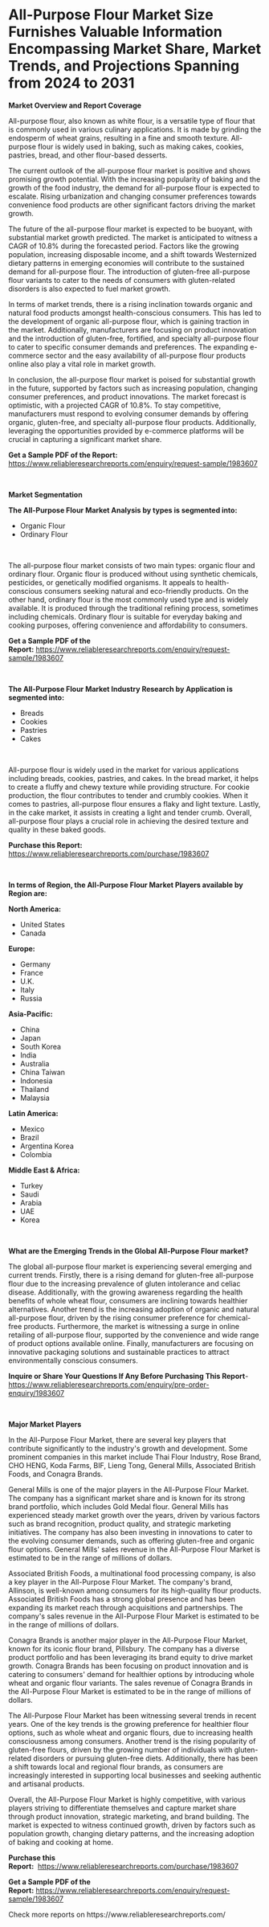 <p><h1>All-Purpose Flour Market Size Furnishes Valuable Information Encompassing Market Share, Market Trends, and Projections Spanning from 2024 to 2031</h1></p><p><strong>Market Overview and Report Coverage</strong></p>
<p><p>All-purpose flour, also known as white flour, is a versatile type of flour that is commonly used in various culinary applications. It is made by grinding the endosperm of wheat grains, resulting in a fine and smooth texture. All-purpose flour is widely used in baking, such as making cakes, cookies, pastries, bread, and other flour-based desserts.</p><p>The current outlook of the all-purpose flour market is positive and shows promising growth potential. With the increasing popularity of baking and the growth of the food industry, the demand for all-purpose flour is expected to escalate. Rising urbanization and changing consumer preferences towards convenience food products are other significant factors driving the market growth.</p><p>The future of the all-purpose flour market is expected to be buoyant, with substantial market growth predicted. The market is anticipated to witness a CAGR of 10.8% during the forecasted period. Factors like the growing population, increasing disposable income, and a shift towards Westernized dietary patterns in emerging economies will contribute to the sustained demand for all-purpose flour. The introduction of gluten-free all-purpose flour variants to cater to the needs of consumers with gluten-related disorders is also expected to fuel market growth.</p><p>In terms of market trends, there is a rising inclination towards organic and natural food products amongst health-conscious consumers. This has led to the development of organic all-purpose flour, which is gaining traction in the market. Additionally, manufacturers are focusing on product innovation and the introduction of gluten-free, fortified, and specialty all-purpose flour to cater to specific consumer demands and preferences. The expanding e-commerce sector and the easy availability of all-purpose flour products online also play a vital role in market growth.</p><p>In conclusion, the all-purpose flour market is poised for substantial growth in the future, supported by factors such as increasing population, changing consumer preferences, and product innovations. The market forecast is optimistic, with a projected CAGR of 10.8%. To stay competitive, manufacturers must respond to evolving consumer demands by offering organic, gluten-free, and specialty all-purpose flour products. Additionally, leveraging the opportunities provided by e-commerce platforms will be crucial in capturing a significant market share.</p></p>
<p><strong>Get a Sample PDF of the Report:</strong> <a href="https://www.reliableresearchreports.com/enquiry/request-sample/1983607">https://www.reliableresearchreports.com/enquiry/request-sample/1983607</a></p>
<p>&nbsp;</p>
<p><strong>Market Segmentation</strong></p>
<p><strong>The All-Purpose Flour Market Analysis by types is segmented into:</strong></p>
<p><ul><li>Organic Flour</li><li>Ordinary Flour</li></ul></p>
<p>&nbsp;</p>
<p><p>The all-purpose flour market consists of two main types: organic flour and ordinary flour. Organic flour is produced without using synthetic chemicals, pesticides, or genetically modified organisms. It appeals to health-conscious consumers seeking natural and eco-friendly products. On the other hand, ordinary flour is the most commonly used type and is widely available. It is produced through the traditional refining process, sometimes including chemicals. Ordinary flour is suitable for everyday baking and cooking purposes, offering convenience and affordability to consumers.</p></p>
<p><strong>Get a Sample PDF of the Report:</strong>&nbsp;<a href="https://www.reliableresearchreports.com/enquiry/request-sample/1983607">https://www.reliableresearchreports.com/enquiry/request-sample/1983607</a></p>
<p>&nbsp;</p>
<p><strong>The All-Purpose Flour Market Industry Research by Application is segmented into:</strong></p>
<p><ul><li>Breads</li><li>Cookies</li><li>Pastries</li><li>Cakes</li></ul></p>
<p>&nbsp;</p>
<p><p>All-purpose flour is widely used in the market for various applications including breads, cookies, pastries, and cakes. In the bread market, it helps to create a fluffy and chewy texture while providing structure. For cookie production, the flour contributes to tender and crumbly cookies. When it comes to pastries, all-purpose flour ensures a flaky and light texture. Lastly, in the cake market, it assists in creating a light and tender crumb. Overall, all-purpose flour plays a crucial role in achieving the desired texture and quality in these baked goods.</p></p>
<p><strong>Purchase this Report:</strong>&nbsp; <a href="https://www.reliableresearchreports.com/purchase/1983607">https://www.reliableresearchreports.com/purchase/1983607</a></p>
<p>&nbsp;</p>
<p><strong>In terms of Region, the All-Purpose Flour Market Players available by Region are:</strong></p>
<p>
    <p> <strong> North America: </strong>
        <ul>
            <li>United States</li>
            <li>Canada</li>
        </ul>
        </p> 
    <p> <strong> Europe: </strong>
        <ul>
            <li>Germany</li>
            <li>France</li>
            <li>U.K.</li>
            <li>Italy</li>
            <li>Russia</li>
        </ul>
        </p> 
    <p> <strong> Asia-Pacific: </strong>
        <ul>
            <li>China</li>
            <li>Japan</li>
            <li>South Korea</li>
            <li>India</li>
            <li>Australia</li>
            <li>China Taiwan</li>
            <li>Indonesia</li>
            <li>Thailand</li>
            <li>Malaysia</li>
        </ul>
        </p> 
    <p> <strong> Latin America: </strong>
        <ul>
            <li>Mexico</li>
            <li>Brazil</li>
            <li>Argentina Korea</li>
            <li>Colombia</li>
        </ul>
        </p> 
    <p> <strong> Middle East & Africa: </strong>
        <ul>
            <li>Turkey</li>
            <li>Saudi</li>
            <li>Arabia</li>
            <li>UAE</li>
            <li>Korea</li>
        </ul>
    </p>
    </p>
<p>&nbsp;</p>
<p><strong>What are the Emerging Trends in the Global All-Purpose Flour market?</strong></p>
<p><p>The global all-purpose flour market is experiencing several emerging and current trends. Firstly, there is a rising demand for gluten-free all-purpose flour due to the increasing prevalence of gluten intolerance and celiac disease. Additionally, with the growing awareness regarding the health benefits of whole wheat flour, consumers are inclining towards healthier alternatives. Another trend is the increasing adoption of organic and natural all-purpose flour, driven by the rising consumer preference for chemical-free products. Furthermore, the market is witnessing a surge in online retailing of all-purpose flour, supported by the convenience and wide range of product options available online. Finally, manufacturers are focusing on innovative packaging solutions and sustainable practices to attract environmentally conscious consumers.</p></p>
<p><strong>Inquire or Share Your Questions If Any Before Purchasing This Report</strong>- <a href="https://www.reliableresearchreports.com/enquiry/pre-order-enquiry/1983607">https://www.reliableresearchreports.com/enquiry/pre-order-enquiry/1983607</a></p>
<p>&nbsp;</p>
<p><strong>Major Market Players</strong></p>
<p><p>In the All-Purpose Flour Market, there are several key players that contribute significantly to the industry's growth and development. Some prominent companies in this market include Thai Flour Industry, Rose Brand, CHO HENG, Koda Farms, BIF, Lieng Tong, General Mills, Associated British Foods, and Conagra Brands.</p><p>General Mills is one of the major players in the All-Purpose Flour Market. The company has a significant market share and is known for its strong brand portfolio, which includes Gold Medal flour. General Mills has experienced steady market growth over the years, driven by various factors such as brand recognition, product quality, and strategic marketing initiatives. The company has also been investing in innovations to cater to the evolving consumer demands, such as offering gluten-free and organic flour options. General Mills' sales revenue in the All-Purpose Flour Market is estimated to be in the range of millions of dollars.</p><p>Associated British Foods, a multinational food processing company, is also a key player in the All-Purpose Flour Market. The company's brand, Allinson, is well-known among consumers for its high-quality flour products. Associated British Foods has a strong global presence and has been expanding its market reach through acquisitions and partnerships. The company's sales revenue in the All-Purpose Flour Market is estimated to be in the range of millions of dollars.</p><p>Conagra Brands is another major player in the All-Purpose Flour Market, known for its iconic flour brand, Pillsbury. The company has a diverse product portfolio and has been leveraging its brand equity to drive market growth. Conagra Brands has been focusing on product innovation and is catering to consumers' demand for healthier options by introducing whole wheat and organic flour variants. The sales revenue of Conagra Brands in the All-Purpose Flour Market is estimated to be in the range of millions of dollars.</p><p>The All-Purpose Flour Market has been witnessing several trends in recent years. One of the key trends is the growing preference for healthier flour options, such as whole wheat and organic flours, due to increasing health consciousness among consumers. Another trend is the rising popularity of gluten-free flours, driven by the growing number of individuals with gluten-related disorders or pursuing gluten-free diets. Additionally, there has been a shift towards local and regional flour brands, as consumers are increasingly interested in supporting local businesses and seeking authentic and artisanal products.</p><p>Overall, the All-Purpose Flour Market is highly competitive, with various players striving to differentiate themselves and capture market share through product innovation, strategic marketing, and brand building. The market is expected to witness continued growth, driven by factors such as population growth, changing dietary patterns, and the increasing adoption of baking and cooking at home.</p></p>
<p><strong>Purchase this Report:</strong>&nbsp;&nbsp;<a href="https://www.reliableresearchreports.com/purchase/1983607">https://www.reliableresearchreports.com/purchase/1983607</a></p>
<p></p>
<p><strong>Get a Sample PDF of the Report:</strong>&nbsp;<a href="https://www.reliableresearchreports.com/enquiry/request-sample/1983607">https://www.reliableresearchreports.com/enquiry/request-sample/1983607</a></p>
<p>Check more reports on https://www.reliableresearchreports.com/</p>
